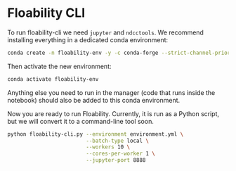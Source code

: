 # Floability CLI

To run floability-cli we need `jupyter` and `ndcctools`. We recommend installing everything in a dedicated conda environment:

```bash
conda create -n floability-env -y -c conda-forge --strict-channel-priority python jupyter ndcctools
```

Then activate the new environment:

```bash
conda activate floability-env
```

Anything else you need to run in the manager (code that runs inside the notebook) should also be added to this conda environment.


Now you are ready to run Floability. Currently, it is run as a Python script, but we will convert it to a command-line tool soon.

```bash
python floability-cli.py --environment environment.yml \
                         --batch-type local \
                         --workers 10 \
                         --cores-per-worker 1 \
                         --jupyter-port 8888
```


